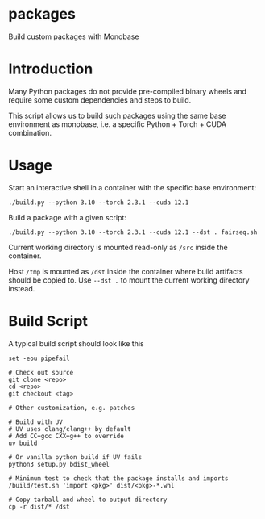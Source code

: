 packages
========

Build custom packages with Monobase

# Introduction

Many Python packages do not provide pre-compiled binary wheels and require
some custom dependencies and steps to build.

This script allows us to build such packages using the same base environment
as monobase, i.e. a specific Python + Torch + CUDA combination.

# Usage

Start an interactive shell in a container with the specific base environment:

```
./build.py --python 3.10 --torch 2.3.1 --cuda 12.1
```

Build a package with a given script:

```
./build.py --python 3.10 --torch 2.3.1 --cuda 12.1 --dst . fairseq.sh

```

Current working directory is mounted read-only as `/src` inside the container.

Host `/tmp` is mounted as `/dst` inside the container where build artifacts
should be copied to. Use `--dst .` to mount the current working directory
instead.

# Build Script

A typical build script should look like this


```
set -eou pipefail

# Check out source
git clone <repo>
cd <repo>
git checkout <tag>

# Other customization, e.g. patches

# Build with UV
# UV uses clang/clang++ by default
# Add CC=gcc CXX=g++ to override
uv build

# Or vanilla python build if UV fails
python3 setup.py bdist_wheel

# Minimum test to check that the package installs and imports
/build/test.sh 'import <pkg>' dist/<pkg>-*.whl

# Copy tarball and wheel to output directory
cp -r dist/* /dst
```
